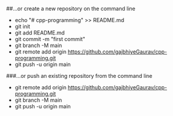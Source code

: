 ##…or create a new repository on the command line
- echo "# cpp-programming" >> README.md
- git init
- git add README.md
- git commit -m "first commit"
- git branch -M main
- git remote add origin https://github.com/gajbhiyeGaurav/cpp-programming.git
- git push -u origin main



###…or push an existing repository from the command line
- git remote add origin https://github.com/gajbhiyeGaurav/cpp-programming.git
- git branch -M main
- git push -u origin main
